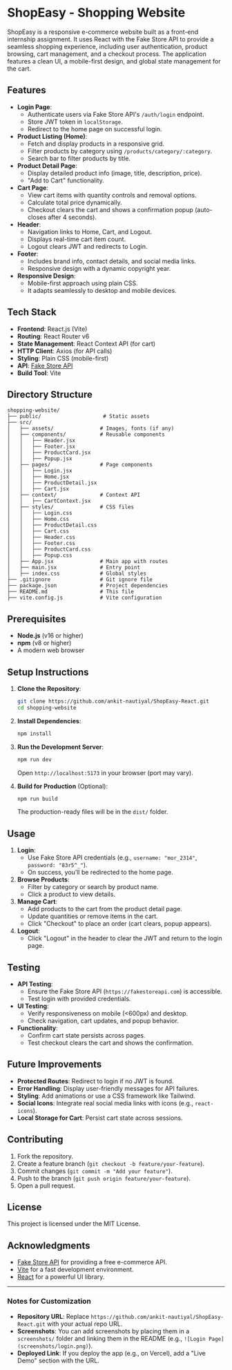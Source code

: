 
# ShopEasy - Shopping Website

ShopEasy is a responsive e-commerce website built as a front-end internship assignment. It uses React with the Fake Store API to provide a seamless shopping experience, including user authentication, product browsing, cart management, and a checkout process. The application features a clean UI, a mobile-first design, and global state management for the cart.

## Features

- **Login Page**:
  - Authenticate users via Fake Store API's `/auth/login` endpoint.
  - Store JWT token in `localStorage`.
  - Redirect to the home page on successful login.
- **Product Listing (Home)**:
  - Fetch and display products in a responsive grid.
  - Filter products by category using `/products/category/:category`.
  - Search bar to filter products by title.
- **Product Detail Page**:
  - Display detailed product info (image, title, description, price).
  - "Add to Cart" functionality.
- **Cart Page**:
  - View cart items with quantity controls and removal options.
  - Calculate total price dynamically.
  - Checkout clears the cart and shows a confirmation popup (auto-closes after 4 seconds).
- **Header**:
  - Navigation links to Home, Cart, and Logout.
  - Displays real-time cart item count.
  - Logout clears JWT and redirects to Login.
- **Footer**:
  - Includes brand info, contact details, and social media links.
  - Responsive design with a dynamic copyright year.
- **Responsive Design**:
  - Mobile-first approach using plain CSS.
  - It adapts seamlessly to desktop and mobile devices.

## Tech Stack

- **Frontend**: React.js (Vite)
- **Routing**: React Router v6
- **State Management**: React Context API (for cart)
- **HTTP Client**: Axios (for API calls)
- **Styling**: Plain CSS (mobile-first)
- **API**: [Fake Store API](https://fakestoreapi.com/docs)
- **Build Tool**: Vite

## Directory Structure

```
shopping-website/
├── public/                    # Static assets
├── src/
│   ├── assets/               # Images, fonts (if any)
│   ├── components/           # Reusable components
│   │   ├── Header.jsx
│   │   ├── Footer.jsx
│   │   ├── ProductCard.jsx
│   │   ├── Popup.jsx
│   ├── pages/                # Page components
│   │   ├── Login.jsx
│   │   ├── Home.jsx
│   │   ├── ProductDetail.jsx
│   │   ├── Cart.jsx
│   ├── context/              # Context API
│   │   ├── CartContext.jsx
│   ├── styles/               # CSS files
│   │   ├── Login.css
│   │   ├── Home.css
│   │   ├── ProductDetail.css
│   │   ├── Cart.css
│   │   ├── Header.css
│   │   ├── Footer.css
│   │   ├── ProductCard.css
│   │   ├── Popup.css
│   ├── App.jsx               # Main app with routes
│   ├── main.jsx              # Entry point
│   ├── index.css             # Global styles
├── .gitignore                # Git ignore file
├── package.json              # Project dependencies
├── README.md                 # This file
├── vite.config.js            # Vite configuration
```

## Prerequisites

- **Node.js** (v16 or higher)
- **npm** (v8 or higher)
- A modern web browser

## Setup Instructions

1. **Clone the Repository**:
   ```bash
   git clone https://github.com/ankit-nautiyal/ShopEasy-React.git
   cd shopping-website
   ```

2. **Install Dependencies**:
   ```bash
   npm install
   ```

3. **Run the Development Server**:
   ```bash
   npm run dev
   ```
   Open `http://localhost:5173` in your browser (port may vary).

4. **Build for Production** (Optional):
   ```bash
   npm run build
   ```
   The production-ready files will be in the `dist/` folder.

## Usage

1. **Login**:
   - Use Fake Store API credentials (e.g., `username: "mor_2314"`, `password: "83r5^_"`).
   - On success, you’ll be redirected to the home page.
2. **Browse Products**:
   - Filter by category or search by product name.
   - Click a product to view details.
3. **Manage Cart**:
   - Add products to the cart from the product detail page.
   - Update quantities or remove items in the cart.
   - Click "Checkout" to place an order (cart clears, popup appears).
4. **Logout**:
   - Click "Logout" in the header to clear the JWT and return to the login page.

## Testing

- **API Testing**:
  - Ensure the Fake Store API (`https://fakestoreapi.com`) is accessible.
  - Test login with provided credentials.
- **UI Testing**:
  - Verify responsiveness on mobile (<600px) and desktop.
  - Check navigation, cart updates, and popup behavior.
- **Functionality**:
  - Confirm cart state persists across pages.
  - Test checkout clears the cart and shows the confirmation.

## Future Improvements

- **Protected Routes**: Redirect to login if no JWT is found.
- **Error Handling**: Display user-friendly messages for API failures.
- **Styling**: Add animations or use a CSS framework like Tailwind.
- **Social Icons**: Integrate real social media links with icons (e.g., `react-icons`).
- **Local Storage for Cart**: Persist cart state across sessions.

## Contributing

1. Fork the repository.
2. Create a feature branch (`git checkout -b feature/your-feature`).
3. Commit changes (`git commit -m "Add your feature"`).
4. Push to the branch (`git push origin feature/your-feature`).
5. Open a pull request.

## License

This project is licensed under the MIT License.

## Acknowledgments

- [Fake Store API](https://fakestoreapi.com) for providing a free e-commerce API.
- [Vite](https://vitejs.dev) for a fast development environment.
- [React](https://reactjs.org) for a powerful UI library.

---

### Notes for Customization
- **Repository URL**: Replace `https://github.com/ankit-nautiyal/ShopEasy-React.git` with your actual repo URL.
- **Screenshots**: You can add screenshots by placing them in a `screenshots/` folder and linking them in the README (e.g., `![Login Page](screenshots/login.png)`).
- **Deployed Link**: If you deploy the app (e.g., on Vercel), add a "Live Demo" section with the URL.


